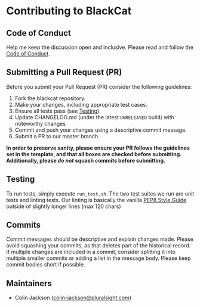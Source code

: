 # Contributing to BlackCat

## Code of Conduct

Help me keep the discussion open and inclusive. Please read and follow the [Code of Conduct](./CODE_OF_CONDUCT.md).

## Submitting a Pull Request (PR)

Before you submit your Pull Request (PR) consider the following guidelines:

1. Fork the blackcat repository.  
2. Make your changes, including appropriate test cases.
3. Ensure all tests pass (see [Testing](#Testing))
4. Update CHANGELOG.md (under the latest `UNRELEASED` build) with noteworthy changes
5. Commit and push your changes using a descriptive commit message.
6. Submit a PR to our master branch.  

**In order to preserve sanity, please ensure your PR follows the guidelines set in the template, and that all boxes are checked before submitting. Additionally, please _do not_ squash commits before
submitting.**
  
## Testing
To run tests, simply execute `run_test.sh`. The two test suites we run are unit tests and linting tests.
Our linting is basically the vanilla [PEP8 Style Guide](https://www.python.org/dev/peps/pep-0008/) outside of
slightly longer lines (max 120 chars)
  

## Commits
Commit messages should be descriptive and explain changes made. Please avoid squashing your commits, as that deletes
part of the historical record. If multiple changes are included in a commit, consider  splitting it into multiple
smaller commits or adding a list in the message body. Please keep commit bodies short if possible.

## Maintainers
* Colin Jackson (colin-jackson@pluralsight.com)
